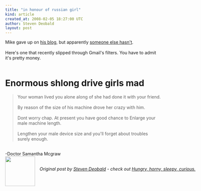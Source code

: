 ```yaml
---
title: "in honour of russian girl"
kind: article
created_at: 2008-02-05 18:27:00 UTC
author: Steven Deobald
layout: post
---
```

Mike gave up on <a href="http://mybillyboiled.blogspot.com">his blog</a>, but apparently <a href="http://mybillyboiled.blogspot.com/2008/01/russian-girl.html">someone else hasn't</a>.<br /><br />Here's one that recently slipped through Gmail's filters. You have to admit it's pretty money.<br /><br /><h1 class="YfMhcb"><span id="1eq2" class="VrHWId">Enormous shlong drive girls mad</span></h1><blockquote>Your woman lived you alone along of  she had done it with your friend.<br /><br />By reason of  the size of his machine drove her crazy with him.<br /><br />Dont worry chap. At present you have good chance to Enlarge your male machine length.<br /><br />Lengthen your male device size and you'll forget about troubles surely enough.</blockquote><br />-Doctor Samantha Mcgraw<div class="author">
  <img src="http://nilenso.com/people/steven-200.png" style="width: 96px; height: 96;">
  <span style="position: absolute; padding: 32px 15px;">
    <i>Original post by <a href="http://twitter.com/">Steven Deobald</a> - check out <a href="http://blog.deobald.ca/">Hungry, horny, sleepy, curious.</a></i>
  </span>
</div>
